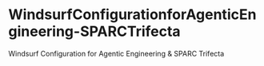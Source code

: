# WindsurfConfigurationforAgenticEngineering-SPARCTrifecta
Windsurf Configuration for Agentic Engineering &amp; SPARC Trifecta
